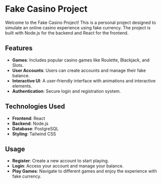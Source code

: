 # Fake Casino Project

Welcome to the Fake Casino Project! This is a personal project designed to simulate an online casino experience using fake currency. The project is built with Node.js for the backend and React for the frontend.

## Features

- **Games**: Includes popular casino games like Roulette, Blackjack, and Slots.
- **User Accounts**: Users can create accounts and manage their fake balance.
- **Interactive UI**: A user-friendly interface with animations and interactive elements.
- **Authentication**: Secure login and registration system.

## Technologies Used

- **Frontend**: React
- **Backend**: Node.js
- **Database**: PostgreSQL
- **Styling**: Tailwind CSS

## Usage

- **Register**: Create a new account to start playing.
- **Login**: Access your account and manage your balance.
- **Play Games**: Navigate to different games and enjoy the experience with fake currency.

